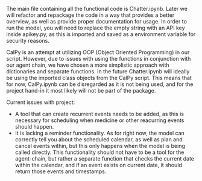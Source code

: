 The main file containing all the functional code is Chatter.ipynb. Later we will refactor and repackage the code in a way that provides a better overview, as well as provide proper documentation for usage.
In order to run the model, you will need to replace the empty string with an API key inside apikey.py, as this is imported and saved as a environment variable for security reasons.

CalPy is an attempt at utilizing OOP (Object Oriented Programming) in our script. However, due to issues with using the functions in conjunction with our agent chain, we have chosen a more simplistic approach with dictionaries and separate functions. In the future Chatter.ipynb will ideally be using the imported class objects from the CalPy script.
This means that for now, CalPy.ipynb can be disregarded as it is not being used, and for the project hand-in it most likely will not be part of the package.

Current issues with project:
- A tool that can create recurrent events needs to be added, as this is necessary for scheduling when medicine or other reacurring events should happen.
- It is lacking a reminder functionality. As for right now, the model can correctly tell you about the scheduled calendar, as well as plan and cancel events within, but this only happens when the model is being called directly. This functionality should not have to be a tool for the agent-chain, but rather a separate function that checks the current date within the calendar, and if an event exists on current date, it should return those events and timestamps.
